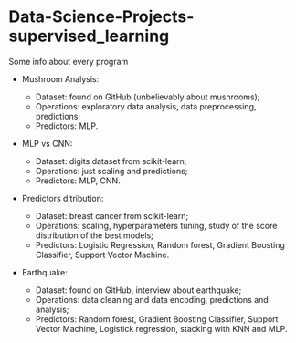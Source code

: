 # Data-Science-Projects-supervised_learning
Some info about every program

- Mushroom Analysis:
    - Dataset: found on GitHub (unbelievably about mushrooms);
    - Operations: exploratory data analysis, data preprocessing, predictions;
    - Predictors: MLP.

- MLP vs CNN:
    - Dataset: digits dataset from scikit-learn;
    - Operations: just scaling and predictions;
    - Predictors: MLP, CNN.

- Predictors ditribution:
    - Dataset: breast cancer from scikit-learn;
    - Operations: scaling, hyperparameters tuning, study of the score distribution of the best models;
    - Predictors: Logistic Regression, Random forest, Gradient Boosting Classifier, Support Vector Machine.

- Earthquake:
    - Dataset: found on GitHub, interview about earthquake;
    - Operations: data cleaning and data encoding, predictions and analysis;
    - Predictors: Random forest, Gradient Boosting Classifier, Support Vector Machine, Logistick regression, stacking with KNN and MLP.

